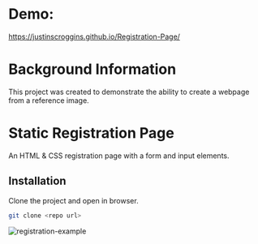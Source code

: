 # Demo:
https://justinscroggins.github.io/Registration-Page/

# Background Information

This project was created to demonstrate the ability to create a webpage from a reference image.

# Static Registration Page

An HTML & CSS registration page with a form and input elements.

## Installation

Clone the project and open in browser.

```bash
git clone <repo url>
```

![registration-example](https://i.ibb.co/ZHs9Vk2/image.png)

